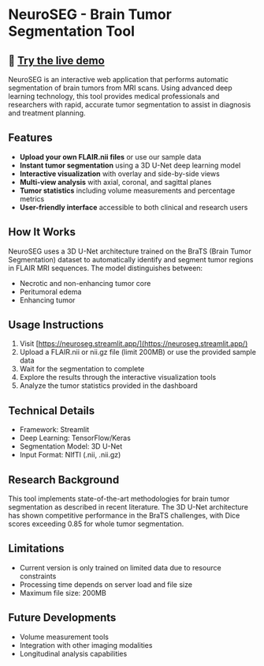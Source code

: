 # NeuroSEG - Brain Tumor Segmentation Tool


## 🧠 [Try the live demo](https://neuroseg.streamlit.app/)

NeuroSEG is an interactive web application that performs automatic segmentation of brain tumors from MRI scans. Using advanced deep learning technology, this tool provides medical professionals and researchers with rapid, accurate tumor segmentation to assist in diagnosis and treatment planning.

## Features

- **Upload your own FLAIR.nii files** or use our sample data
- **Instant tumor segmentation** using a 3D U-Net deep learning model
- **Interactive visualization** with overlay and side-by-side views
- **Multi-view analysis** with axial, coronal, and sagittal planes
- **Tumor statistics** including volume measurements and percentage metrics
- **User-friendly interface** accessible to both clinical and research users

## How It Works

NeuroSEG uses a 3D U-Net architecture trained on the BraTS (Brain Tumor Segmentation) dataset to automatically identify and segment tumor regions in FLAIR MRI sequences. The model distinguishes between:

- Necrotic and non-enhancing tumor core
- Peritumoral edema
- Enhancing tumor

## Usage Instructions

1. Visit [https://neuroseg.streamlit.app/](https://neuroseg.streamlit.app/)
2. Upload a FLAIR.nii or nii.gz file (limit 200MB) or use the provided sample data
3. Wait for the segmentation to complete
4. Explore the results through the interactive visualization tools
5. Analyze the tumor statistics provided in the dashboard

## Technical Details

- Framework: Streamlit
- Deep Learning: TensorFlow/Keras
- Segmentation Model: 3D U-Net
- Input Format: NIfTI (.nii, .nii.gz)

## Research Background

This tool implements state-of-the-art methodologies for brain tumor segmentation as described in recent literature. The 3D U-Net architecture has shown competitive performance in the BraTS challenges, with Dice scores exceeding 0.85 for whole tumor segmentation.

## Limitations

- Current version is only trained on limited data due to resource constraints
- Processing time depends on server load and file size
- Maximum file size: 200MB

## Future Developments

- Volume measurement tools
- Integration with other imaging modalities
- Longitudinal analysis capabilities
